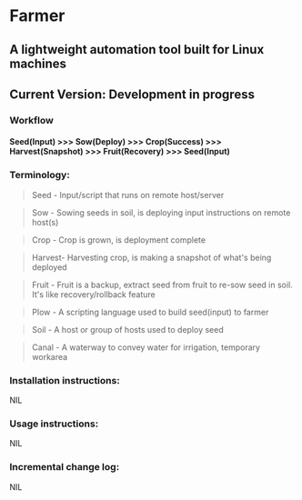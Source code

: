# Farmer
## A lightweight automation tool built for Linux machines 
## Current Version: Development in progress

### Workflow

#### Seed(Input) >>> Sow(Deploy) >>> Crop(Success) >>> Harvest(Snapshot) >>> Fruit(Recovery) >>> Seed(Input)

### Terminology:

> Seed 	- Input/script that runs on remote host/server

> Sow 	- Sowing seeds in soil, is deploying input instructions on remote host(s)

> Crop 	- Crop is grown, is deployment complete

> Harvest- Harvesting crop, is making a snapshot of what's being deployed

> Fruit	- Fruit is a backup, extract seed from fruit to re-sow seed in soil. It's like recovery/rollback feature

> Plow 	- A scripting language used to build seed(input) to farmer

> Soil 	- A host or group of hosts used to deploy seed

> Canal	- A waterway to convey water for irrigation, temporary workarea

### Installation instructions:

NIL

### Usage instructions:

NIL

### Incremental change log:

NIL
